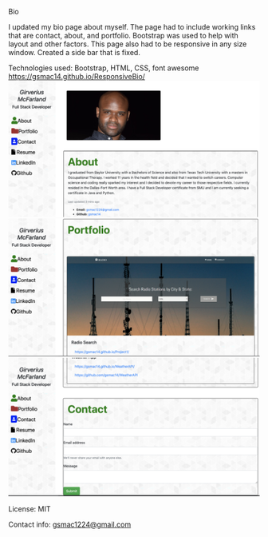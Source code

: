 Bio

I updated my bio page about myself. The page had to include working links that are contact, about, and portfolio. Bootstrap was used to help with layout and other factors. This page also had to be responsive in any size window. Created a side bar that is fixed.

Technologies used: Bootstrap, HTML, CSS, font awesome
https://gsmac14.github.io/ResponsiveBio/
![Alt text](/images/portfolio1.png)
![Alt text](/images/portfolio2.png)
![Alt text](/images/portfolio3.png)

License: MIT

Contact info: gsmac1224@gmail.com


